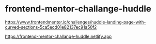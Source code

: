 # frontend-mentor-challange-huddle
https://www.frontendmentor.io/challenges/huddle-landing-page-with-curved-sections-5ca5ecd01e82137ec91a50f2

https://frontend-mentor-challange-huddle.netlify.app

